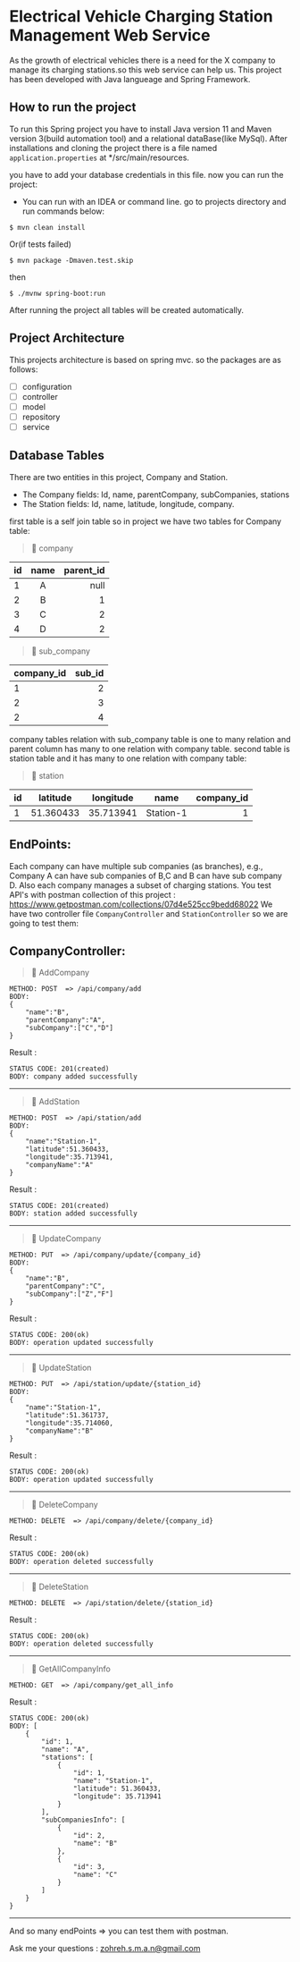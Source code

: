 # Electrical Vehicle Charging Station Management Web Service
As the growth of electrical vehicles there is a need for the X company to manage its charging
stations.so this web service can help us.
This project has been developed with Java langueage and Spring Framework.

## How to run the project
To run this Spring project you have to install Java version 11 and Maven version 3(build automation tool) and a relational dataBase(like MySql).
After installations and cloning the project there is a file named `application.properties` at */src/main/resources.

you have to add your database credentials in this file.
now you can run the project:

* You can run with an IDEA or command line.
go to projects directory and run commands below:
```
$ mvn clean install
```
Or(if tests failed)
```
$ mvn package -Dmaven.test.skip
```
then
```
$ ./mvnw spring-boot:run
```
After running the project all tables will be created automatically.

## Project Architecture
This projects architecture is based on spring mvc. so the packages are as follows:

- [ ] configuration
- [ ] controller
- [ ] model 
- [ ] repository
- [ ] service

## Database Tables 
There are two entities in this project, Company and Station.
* The Company fields: Id, name, parentCompany, subCompanies, stations
* The Station fields: Id, name, latitude, longitude, company.

first table is a self join table so in project we have two tables for Company table:
> &#x1F534; company

| id | name | parent_id |
| :- | :--: | --------: |
| 1  |   A  |    null   |
| 2  |   B  |   1       |
| 3  |   C  |   2       |
| 4  |   D  |   2       |

> &#x1F534; sub_company

| company_id | sub_id |
| :--------- | -----: |
|     1      |   2    |
|     2      |   3    |
|     2      |   4    |

company tables relation with sub_company table is one to many relation and parent column has many to one relation with company table.
second table is station table and it has many to one relation with company table:
> &#x1F534; station

| id | latitude | longitude | name | company_id |
| :- | :------: | :-------: | :--: | ---------: |
| 1  |51.360433 |35.713941  |Station-1|  1      |  


## EndPoints:
Each company can have multiple sub companies (as branches), e.g., Company A can
have sub companies of B,C and B can have sub company D. Also each company manages a
subset of charging stations. 
You test API's with postman collection of this project : https://www.getpostman.com/collections/07d4e525cc9bedd68022
We have two controller file `CompanyController` and `StationController` so we are going to test them:

## CompanyController:
> &#x1F535; AddCompany 
```
METHOD: POST  => /api/company/add
BODY: 
{
    "name":"B",
    "parentCompany":"A",
    "subCompany":["C","D"]
}
```
Result :
```
STATUS CODE: 201(created)
BODY: company added successfully  
```
--------------------------------------------------------------------------------------------------------------------------------
> &#x1F535; AddStation
```
METHOD: POST  => /api/station/add
BODY: 
{
    "name":"Station-1",
    "latitude":51.360433,
    "longitude":35.713941,
    "companyName":"A"
}
```
Result :
```
STATUS CODE: 201(created)
BODY: station added successfully  
```
--------------------------------------------------------------------------------------------------------------------------------
> &#x1F535; UpdateCompany
```
METHOD: PUT  => /api/company/update/{company_id}
BODY: 
{
    "name":"B",
    "parentCompany":"C",
    "subCompany":["Z","F"]
}
```
Result :
```
STATUS CODE: 200(ok)
BODY: operation updated successfully  
```
--------------------------------------------------------------------------------------------------------------------------------
> &#x1F535; UpdateStation
```
METHOD: PUT  => /api/station/update/{station_id}
BODY: 
{
    "name":"Station-1",
    "latitude":51.361737,
    "longitude":35.714060,
    "companyName":"B"
}
```
Result :
```
STATUS CODE: 200(ok)
BODY: operation updated successfully  
```
--------------------------------------------------------------------------------------------------------------------------------
> &#x1F535; DeleteCompany
```
METHOD: DELETE  => /api/company/delete/{company_id}
```
Result :
```
STATUS CODE: 200(ok)
BODY: operation deleted successfully  
```
--------------------------------------------------------------------------------------------------------------------------------
> &#x1F535; DeleteStation
```
METHOD: DELETE  => /api/station/delete/{station_id}
```
Result :
```
STATUS CODE: 200(ok)
BODY: operation deleted successfully  
```
--------------------------------------------------------------------------------------------------------------------------------
> &#x1F535; GetAllCompanyInfo
```
METHOD: GET  => /api/company/get_all_info
```
Result :
```
STATUS CODE: 200(ok)
BODY: [
    {
        "id": 1,
        "name": "A",
        "stations": [
            {
                "id": 1,
                "name": "Station-1",
                "latitude": 51.360433,
                "longitude": 35.713941
            }
        ],
        "subCompaniesInfo": [
            {
                "id": 2,
                "name": "B"
            },
            {
                "id": 3,
                "name": "C"
            }
        ]
    }
}
```
--------------------------------------------------------------------------------------------------------------------------------
And so many endPoints => you can test them with postman.

Ask me your questions : zohreh.s.m.a.n@gmail.com


